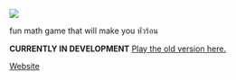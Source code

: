 ![](https://gyazo.com/6f0c49fb0404cfa558e684c052b5906b.png)

fun math game that will make you หัวร้อน

**CURRENTLY IN DEVELOPMENT**
<a href="https://github.com/KG07/mathematical-base-defense">Play the old version here.</a>

<a href="https://mathematicalbasedefenders.com">Website</a>
